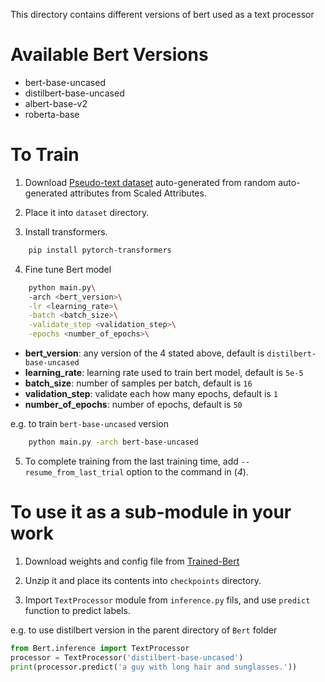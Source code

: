This directory contains different versions of bert used as a text processor



# Available Bert Versions
- bert-base-uncased
- distilbert-base-uncased
- albert-base-v2
- roberta-base



# To Train 

1. Download [Pseudo-text dataset](https://drive.google.com/file/d/1Pw7myk-tj5CDEakHeRqvrL3Pj6Ap335Z/view?usp=sharing) auto-generated from random auto-generated attributes from Scaled Attributes.

2. Place it into `dataset` directory.

3. Install transformers.
```bash
    pip install pytorch-transformers
```

4. Fine tune Bert model
```bash
    python main.py\ 
    -arch <bert_version>\
    -lr <learning_rate>\
    -batch <batch_size>\
    -validate_step <validation_step>\
    -epochs <number_of_epochs>\
```
- **bert_version**: any version of the 4 stated above, default is `distilbert-base-uncased`
- **learning_rate**: learning rate used to train bert model, default is `5e-5`
- **batch_size**: number of samples per batch, default is `16`
- **validation_step**: validate each how many epochs, default is `1`
- **number_of_epochs**: number of epochs, default is `50`

e.g. to train `bert-base-uncased` version
```bash
    python main.py -arch bert-base-uncased
```

5. To complete training from the last training time, add `--resume_from_last_trial` option to the command in (*4*).



# To use it as a sub-module in your work
1. Download weights and config file from [Trained-Bert](https://drive.google.com/drive/folders/1fCu8Lat0IN2FN8hF71ygUWTGEIqXJIR9?usp=sharing) 

2. Unzip it and place its contents into `checkpoints` directory.

3. Import `TextProcessor` module from `inference.py` fils, and use `predict` function to predict labels.

e.g. to use distilbert version in the parent directory of `Bert` folder
```python
from Bert.inference import TextProcessor
processor = TextProcessor('distilbert-base-uncased')
print(processor.predict('a guy with long hair and sunglasses.'))
```


